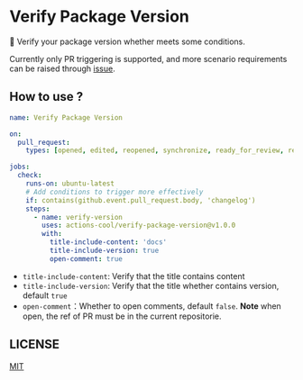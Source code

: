 # Verify Package Version

🙏 Verify your package version whether meets some conditions.

Currently only PR triggering is supported, and more scenario requirements can be raised through [issue](https://github.com/actions-cool/verify-package-version/issues).

## How to use ?

```yml
name: Verify Package Version

on:
  pull_request:
    types: [opened, edited, reopened, synchronize, ready_for_review, review_requested]

jobs:
  check:
    runs-on: ubuntu-latest
    # Add conditions to trigger more effectively
    if: contains(github.event.pull_request.body, 'changelog')
    steps:
      - name: verify-version
        uses: actions-cool/verify-package-version@v1.0.0
        with:
          title-include-content: 'docs'
          title-include-version: true
          open-comment: true
```

- `title-include-content`: Verify that the title contains content
- `title-include-version`: Verify that the title whether contains version, default `true`
- `open-comment`：Whether to open comments, default `false`. **Note** when open, the ref of PR must be in the current repositorie.

## LICENSE

[MIT](https://github.com/actions-cool/verify-package-version/blob/main/LICENSE)
